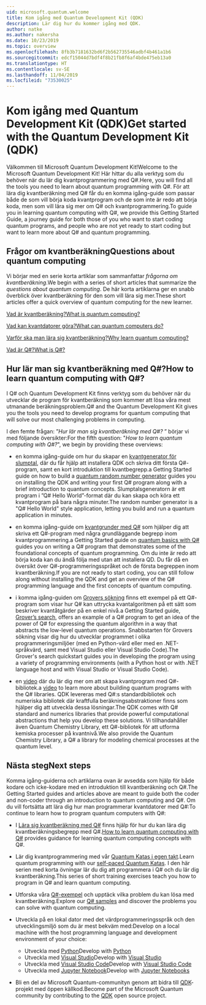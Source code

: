 ```yaml
---
uid: microsoft.quantum.welcome
title: Kom igång med Quantum Development Kit (QDK)
description: Lär dig hur du kommer igång med QDK.
author: natke
ms.author: nakersha
ms.date: 10/23/2019
ms.topic: overview
ms.openlocfilehash: 8fb3b7181632bd6f2b562735546adbf4b461a1b6
ms.sourcegitcommit: edcf15044d7bdf4f8b21fb8f6af4bde475eb13a0
ms.translationtype: HT
ms.contentlocale: sv-SE
ms.lasthandoff: 11/04/2019
ms.locfileid: "73530025"
---
```

# <a name="get-started-with-the-quantum-development-kit-qdk"></a><span data-ttu-id="445af-103">Kom igång med Quantum Development Kit (QDK)</span><span class="sxs-lookup"><span data-stu-id="445af-103">Get started with the Quantum Development Kit (QDK)</span></span>

<span data-ttu-id="445af-104">Välkommen till Microsoft Quantum Development Kit!</span><span class="sxs-lookup"><span data-stu-id="445af-104">Welcome to the Microsoft Quantum Development Kit!</span></span>  <span data-ttu-id="445af-105">Här hittar du alla verktyg som du behöver när du lär dig kvantprogrammering med Q#.</span><span class="sxs-lookup"><span data-stu-id="445af-105">Here, you will find all the tools you need to learn about quantum programming with Q#.</span></span>  <span data-ttu-id="445af-106">För att lära dig kvantberäkning med Q# får du en komma igång-guide som passar både de som vill börja koda kvantprogram och de som inte är redo att börja koda, men som vill lära sig mer om Q# och kvantprogrammering.</span><span class="sxs-lookup"><span data-stu-id="445af-106">To guide you in learning quantum computing with Q#, we provide this Getting Started Guide, a journey guide for both those of you who want to start coding quantum programs, and people who are not yet ready to start coding but want to learn more about Q# and quantum programming.</span></span>

## <a name="questions-about-quantum-computing"></a><span data-ttu-id="445af-107">Frågor om kvantberäkning</span><span class="sxs-lookup"><span data-stu-id="445af-107">Questions about quantum computing</span></span>

<span data-ttu-id="445af-108">Vi börjar med en serie korta artiklar som sammanfattar _frågorna om kvantberäkning_.</span><span class="sxs-lookup"><span data-stu-id="445af-108">We begin with a series of short articles that summarize the _questions about quantum computing_.</span></span> <span data-ttu-id="445af-109">De här korta artiklarna ger en snabb överblick över kvantberäkning för den som vill lära sig mer.</span><span class="sxs-lookup"><span data-stu-id="445af-109">These short articles offer a quick overview of quantum computing for the new learner.</span></span>

[<span data-ttu-id="445af-110">Vad är kvantberäkning?</span><span class="sxs-lookup"><span data-stu-id="445af-110">What is quantum computing?</span></span>](xref:microsoft.quantum.overview.what)

[<span data-ttu-id="445af-111">Vad kan kvantdatorer göra?</span><span class="sxs-lookup"><span data-stu-id="445af-111">What can quantum computers do?</span></span>](xref:microsoft.quantum.overview.computers)

[<span data-ttu-id="445af-112">Varför ska man lära sig kvantberäkning?</span><span class="sxs-lookup"><span data-stu-id="445af-112">Why learn quantum computing?</span></span>](xref:microsoft.quantum.overview.why)

[<span data-ttu-id="445af-113">Vad är Q#?</span><span class="sxs-lookup"><span data-stu-id="445af-113">What is Q#?</span></span>](xref:microsoft.quantum.overview.qsharp)

## <a name="how-to-learn-quantum-computing-with-q"></a><span data-ttu-id="445af-114">Hur lär man sig kvantberäkning med Q#?</span><span class="sxs-lookup"><span data-stu-id="445af-114">How to learn quantum computing with Q#?</span></span>

<span data-ttu-id="445af-115">I Q# och Quantum Development Kit finns verktyg som du behöver när du utvecklar de program för kvantberäkning som kommer att lösa våra mest utmanande beräkningsproblem.</span><span class="sxs-lookup"><span data-stu-id="445af-115">Q# and the Quantum Development Kit gives you the tools you need to develop programs for quantum computing that will solve our most challenging problems in computing.</span></span>

<span data-ttu-id="445af-116">I den femte frågan:  ”_Hur lär man sig kvantberäkning med Q#?_ ” börjar vi med följande översikter:</span><span class="sxs-lookup"><span data-stu-id="445af-116">For the fifth question:  "_How to learn quantum computing with Q#?_", we begin by providing these overviews:</span></span>

* <span data-ttu-id="445af-117">en komma igång-guide om hur du skapar en [kvantgenerator för slumptal](xref:microsoft.quantum.quickstarts.qrng), där du får hjälp att installera QDK och skriva ditt första Q#-program, samt en kort introduktion till kvantbegrepp.</span><span class="sxs-lookup"><span data-stu-id="445af-117">a Getting Started guide on how to build a [quantum random number generator](xref:microsoft.quantum.quickstarts.qrng) guides you on installing the QDK and writing your first Q# program along with a brief introduction to quantum concepts.</span></span> <span data-ttu-id="445af-118">Slumptalsgeneratorn är ett program i ”Q# Hello World”-format där du kan skapa och köra ett kvantprogram på bara några minuter.</span><span class="sxs-lookup"><span data-stu-id="445af-118">The random number generator is a "Q# Hello World" style application, letting you build and run a quantum application in minutes.</span></span>

* <span data-ttu-id="445af-119">en komma igång-guide om [kvantgrunder med Q#](xref:microsoft.quantum.write-program) som hjälper dig att skriva ett Q#-program med några grundläggande begrepp inom kvantprogrammering.</span><span class="sxs-lookup"><span data-stu-id="445af-119">a Getting Started guide on [quantum basics with Q#](xref:microsoft.quantum.write-program) guides you on writing a Q# program that demonstrates some of the foundational concepts of quantum programming.</span></span> <span data-ttu-id="445af-120">Om du inte är redo att börja koda kan du ändå följa med utan att installera QD. Du får då en översikt över Q#-programmeringsspråket och de första begreppen inom kvantberäkning.</span><span class="sxs-lookup"><span data-stu-id="445af-120">If you are not ready to start coding, you can still follow along without installing the QDK and get an overview of the Q# programming language and the first concepts of quantum computing.</span></span>

* <span data-ttu-id="445af-121">i komma igång-guiden om [Grovers sökning](xref:microsoft.quantum.quickstarts.search) finns ett exempel på ett Q#-program som visar hur Q# kan uttrycka kvantalgoritmen på ett sätt som beskriver kvantåtgärder på en enkel nivå.</span><span class="sxs-lookup"><span data-stu-id="445af-121">a Getting Started guide, [Grover’s search](xref:microsoft.quantum.quickstarts.search), offers an example of a Q# program to get an idea of the power of Q# for expressing the quantum algorithm in a way that abstracts the low-level quantum operations.</span></span>  <span data-ttu-id="445af-122">Snabbstarten för Grovers sökning visar dig hur du utvecklar programmet i olika programmeringsmiljöer (med en Python-värd eller med en .NET-språkvärd, samt med Visual Studio eller Visual Studio Code).</span><span class="sxs-lookup"><span data-stu-id="445af-122">The Grover's search quickstart guides you in developing the program using a variety of programming environments (with a Python host or with .NET language host and with Visual Studio or Visual Studio Code).</span></span>

* <span data-ttu-id="445af-123">en [video](https://www.microsoft.com/videoplayer/embed/RE2JOJf) där du lär dig mer om att skapa kvantprogram med Q#-bibliotek.</span><span class="sxs-lookup"><span data-stu-id="445af-123">a [video](https://www.microsoft.com/videoplayer/embed/RE2JOJf) to learn more about building quantum programs with the Q# libraries.</span></span>  <span data-ttu-id="445af-124">QDK levereras med Q#:s standardbibliotek och numeriska bibliotek där kraftfulla beräkningsabstraktioner finns som hjälper dig att utveckla dessa lösningar.</span><span class="sxs-lookup"><span data-stu-id="445af-124">The QDK comes with Q# standard and numerics libraries that provide powerful computational abstractions that help you develop these solutions.</span></span> <span data-ttu-id="445af-125">Vi tillhandahåller även Quantum Chemistry Library, ett Q#-bibliotek för att utforma kemiska processer på kvantnivå.</span><span class="sxs-lookup"><span data-stu-id="445af-125">We also provide the Quantum Chemistry Library, a Q# a library for modeling chemical processes at the quantum level.</span></span>

## <a name="next-steps"></a><span data-ttu-id="445af-126">Nästa steg</span><span class="sxs-lookup"><span data-stu-id="445af-126">Next steps</span></span>

<span data-ttu-id="445af-127">Komma igång-guiderna och artiklarna ovan är avsedda som hjälp för både kodare och icke-kodare med en introduktion till kvantberäkning och Q#.</span><span class="sxs-lookup"><span data-stu-id="445af-127">The Getting Started guides and articles above are meant to guide both the coder and non-coder through an introduction to quantum computing and Q#.</span></span>  <span data-ttu-id="445af-128">Om du vill fortsätta att lära dig hur man programmerar kvantdatorer med Q#:</span><span class="sxs-lookup"><span data-stu-id="445af-128">To continue to learn how to program quantum computers with Q#:</span></span>

* <span data-ttu-id="445af-129">I [Lära sig kvantberäkning med Q#](xref:microsoft.quantum.overview.learn) finns hjälp för hur du kan lära dig kvantberäkningsbegrepp med Q#.</span><span class="sxs-lookup"><span data-stu-id="445af-129">[How to learn quantum computing with Q#](xref:microsoft.quantum.overview.learn) provides guidance for learning quantum computing concepts with Q#.</span></span>

* <span data-ttu-id="445af-130">Lär dig kvantprogrammering med vår [Quantum Katas i egen takt](https://aka.ms/try-quantum-katas).</span><span class="sxs-lookup"><span data-stu-id="445af-130">Learn quantum programming with our [self-paced Quantum Katas](https://aka.ms/try-quantum-katas).</span></span> <span data-ttu-id="445af-131">I den här serien med korta övningar lär du dig att programmera i Q# och du lär dig kvantberäkning.</span><span class="sxs-lookup"><span data-stu-id="445af-131">This series of short training exercises teach you how to program in Q# and learn quantum computing.</span></span>

* <span data-ttu-id="445af-132">Utforska våra [Q#-exempel](https://docs.microsoft.com/samples/browse/?languages=qsharp) och upptäck vilka problem du kan lösa med kvantberäkning.</span><span class="sxs-lookup"><span data-stu-id="445af-132">Explore our [Q# samples](https://docs.microsoft.com/samples/browse/?languages=qsharp) and discover the problems you can solve with quantum computing.</span></span>

* <span data-ttu-id="445af-133">Utveckla på en lokal dator med det värdprogrammeringsspråk och den utvecklingsmiljö som du är mest bekväm med:</span><span class="sxs-lookup"><span data-stu-id="445af-133">Develop on a local machine with the host programming language and development environment of your choice:</span></span>
  * <span data-ttu-id="445af-134">Utveckla med [Python](xref:microsoft.quantum.install#develop-with-python)</span><span class="sxs-lookup"><span data-stu-id="445af-134">Develop with [Python](xref:microsoft.quantum.install#develop-with-python)</span></span>
  * <span data-ttu-id="445af-135">Utveckla med [Visual Studio](xref:microsoft.quantum.install#develop-with-c-on-windows-using-visual-studio)</span><span class="sxs-lookup"><span data-stu-id="445af-135">Develop with [Visual Studio](xref:microsoft.quantum.install#develop-with-c-on-windows-using-visual-studio)</span></span>
  * <span data-ttu-id="445af-136">Utveckla med [Visual Studio Code](xref:microsoft.quantum.install#develop-with-c-using-visual-studio-code)</span><span class="sxs-lookup"><span data-stu-id="445af-136">Develop with [Visual Studio Code](xref:microsoft.quantum.install#develop-with-c-using-visual-studio-code)</span></span>
  * <span data-ttu-id="445af-137">Utveckla med [Jupyter Notebook](xref:microsoft.quantum.install#develop-with-jupyter-notebooks)</span><span class="sxs-lookup"><span data-stu-id="445af-137">Develop with [Jupyter Notebooks](xref:microsoft.quantum.install#develop-with-jupyter-notebooks)</span></span>

* <span data-ttu-id="445af-138">Bli en del av Microsoft Quantum-communityn genom att bidra till [QDK](xref:microsoft.quantum.contributing)-projekt med öppen källkod.</span><span class="sxs-lookup"><span data-stu-id="445af-138">Become part of the Microsoft Quantum community by contributing to the [QDK](xref:microsoft.quantum.contributing) open source project.</span></span>
